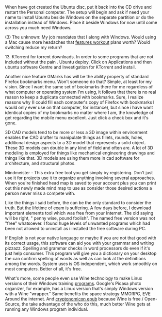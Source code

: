 When have got created the Ubuntu disc, put it back into the CD drive and
restart the Personal computer. The setup will begin and ask if need your
name to install Ubuntu beside Windows on the separate partition or do
the installation instead of Windows. Place it beside Windows for now
until come across you much need Windows.

(3) The unknown: My job mandates that I along with Windows. Would using
a Mac cause more headaches that [features
workout](http://www.Caringbridge.org/search?q=features%20workout) plans
worth? Would switching reduce my return?

13\. KTorrent for torrent downloads. In order to some programs that are
not included without the pain . Ubuntu deploy. Click on Applications and
then ubuntu software Centre and Investigation for KTorrent and
install.

Another nice feature GMarks has will be the ability property of standard
Firefox bookmarks menu. Won't someone do that? Simple, at least for my
vision. Since I want the same set of bookmarks there for me regardless
of what computer or operating system I'm using, it follows that there is
no real reason to keep a duplicate connected with bookmarks. Sure, I
realize reasons why (I could fill each computer's copy of Firefox with
bookmarks I would only ever use on that computer, for instance), but
since i have want identical copies of my bookmarks no matter where I am,
the knowledge of get regarding the mobile menu excellent. Just click a
check box and it's gone.

3D CAD models tend to be more or less a 3D image within environment
enables the CAD drafter to manipulate things as fillets, rounds, holes,
additional design aspects to a 3D model that represents a solid object.
These 3D models can double in any kind of field and often are. A lot of
3D modeling is employed for things like mechanical engineering drawings
and things like that. 3D models are using them more in cad software for
architecture, and structural photos.

Mindmeister - This extra free tool you get simply by registering. Don't
just use it for projects use it to organize anything involving several
approaches. When you're finished head map is saved to your account plus
you can print out this newly made mind map to use as consider those
desired actions a person never miss a compete with.

Like the things i said before, the can be the only standard to consider
the truth. But the lifetime of exam is suffering. A few days before, I
download important elements tool which was free from your Internet. The
old saying will be right, " penny wise, pound foolish". The named free
version was not "free" whatsoever. I found huge levels of unwanted
programs which had been not allowed to uninstall as i installed the free
software during PC.

If English is not your native language or maybe if you are not that good
with its correct usage, this software can aid you with your grammar and
writing pizzazz. Spelling and grammar checks in word processors do even
if it's just help consumer. This program will give you a dictionary on
your desktop the can confirm spelling of words as well as can look at
the definitions among the words. System uses is OS independent, which
work smoothly on most computers. Better of all, it's free.

What's more, some people even use Wine technology to make Linux versions
of their Windows training
[programs](https://www.biggerpockets.com/search?utf8=%E2%9C%93&term=programs).
Google's Picasa photo organizer, for example, has a Linux version that's
simply Windows version with a Wine "wrapper." Same benefits the space
strategy MMORPG, EVE Around the internet. And [cryptonomicon
epub](http://bodamerlab.org/wiki/index.php?title=Top_Video_Editing_Software_Packages)
because Wine is free / Open-Source, the take advantage of the who do
this, much better Wine gets at running any Windows program individual.
